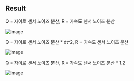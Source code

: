 ## Result

Q = 자이로 센서 노이즈 분산, R = 가속도 센서 노이즈 분산

![image](https://github.com/user-attachments/assets/bdc86006-b618-4864-ab05-467a0d56b798)


Q = 자이로 센서 노이즈 분산 * dt^2, R = 가속도 센서 노이즈 분산

![image](https://github.com/user-attachments/assets/27ed418b-4a82-4020-bdb1-848066bba6f4)


Q = 자이로 센서 노이즈 분산, R = 가속도 센서 노이즈 분산 * 1.2

![image](https://github.com/user-attachments/assets/41392a43-d159-4d54-83a7-798b9afa2988)
